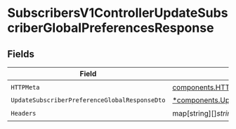 # SubscribersV1ControllerUpdateSubscriberGlobalPreferencesResponse


## Fields

| Field                                                                                                                             | Type                                                                                                                              | Required                                                                                                                          | Description                                                                                                                       |
| --------------------------------------------------------------------------------------------------------------------------------- | --------------------------------------------------------------------------------------------------------------------------------- | --------------------------------------------------------------------------------------------------------------------------------- | --------------------------------------------------------------------------------------------------------------------------------- |
| `HTTPMeta`                                                                                                                        | [components.HTTPMetadata](../../models/components/httpmetadata.md)                                                                | :heavy_check_mark:                                                                                                                | N/A                                                                                                                               |
| `UpdateSubscriberPreferenceGlobalResponseDto`                                                                                     | [*components.UpdateSubscriberPreferenceGlobalResponseDto](../../models/components/updatesubscriberpreferenceglobalresponsedto.md) | :heavy_minus_sign:                                                                                                                | OK                                                                                                                                |
| `Headers`                                                                                                                         | map[string][]*string*                                                                                                             | :heavy_check_mark:                                                                                                                | N/A                                                                                                                               |